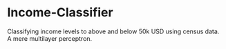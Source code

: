 # Income-Classifier
Classifying income levels to above and below 50k USD using census data. A mere multilayer perceptron.
